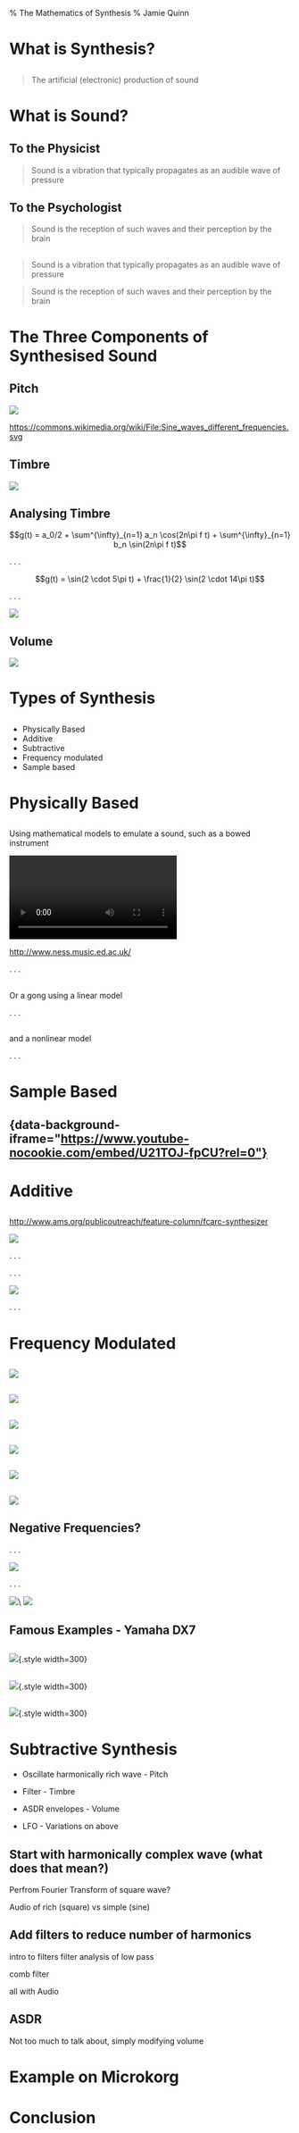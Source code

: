 % The Mathematics of Synthesis
% Jamie Quinn

# What is Synthesis?

##
> The artificial (electronic) production of sound

# What is Sound?

## To the Physicist
> Sound is a vibration that typically propagates as an audible wave of pressure

## To the Psychologist
> Sound is the reception of such waves and their perception by the brain

##
> Sound is a vibration that typically propagates as an audible wave of pressure

> Sound is the reception of such waves and their perception by the brain

# The Three Components of Synthesised Sound

## Pitch

![](./Sine_waves_different_frequencies.svg)

<https://commons.wikimedia.org/wiki/File:Sine_waves_different_frequencies.svg>

## Timbre

![](./timbre.svg)


## Analysing Timbre

$$g(t) = a_0/2 + \sum^{\infty}_{n=1} a_n \cos(2n\pi f t) + \sum^{\infty}_{n=1} b_n \sin(2n\pi f t)$$

. . .

$$g(t) = \sin(2 \cdot 5\pi t) + \frac{1}{2} \sin(2 \cdot 14\pi t)$$

. . .

![](./fourier.png)

## Volume

![](./ADSR.jpg)

# Types of Synthesis

## 

- Physically Based
- Additive
- Subtractive
- Frequency modulated
- Sample based

# Physically Based

##

Using mathematical models to emulate a sound, such as a bowed instrument

<video class="stretch" data-autoplay loop src="./5_glissando.mp4"></video>

<http://www.ness.music.ed.ac.uk/>

. . .

<audio data-autoplay src="./5_glissando.mp3"></audio>

## 

Or a gong using a linear model

. . .

<audio data-autoplay src="./shellcurved_linear.mp4"></audio>

## 

and a nonlinear model

. . .

<audio data-autoplay src="./shellcurved_nonlinear.mp4"></audio>

# Sample Based

## {data-background-iframe="https://www.youtube-nocookie.com/embed/U21TOJ-fpCU?rel=0"}

# Additive

##

<http://www.ams.org/publicoutreach/feature-column/fcarc-synthesizer>

![](./fcarc-march2009-gstring.gif)

. . .

<audio data-autoplay src="./GString.mp3"></audio>

. . .

![](./fcarc-march2009-guitarspectrum.gif)

. . .

<audio data-autoplay src="./gstring.fourier.mp3"></audio>

# Frequency Modulated

##

![](./fcarc-march2009-fmspectrum.0.gif)
<audio data-autoplay src="./fmspectrum.0.mp3"></audio>

##

![](./fcarc-march2009-fmspectrum.1.gif)
<audio data-autoplay src="./fmspectrum.1.mp3"></audio>

##

![](./fcarc-march2009-fmspectrum.2.gif)
<audio data-autoplay src="./fmspectrum.2.mp3"></audio>

##

![](./fcarc-march2009-fmspectrum.3.gif)
<audio data-autoplay src="./fmspectrum.3.mp3"></audio>

##

![](./fcarc-march2009-fmspectrum.4.gif)
<audio data-autoplay src="./fmspectrum.4.mp3"></audio>

##

![](./fcarc-march2009-fmspectrum.5.gif)
<audio data-autoplay src="./fmspectrum.5.mp3"></audio>

## Negative Frequencies?

. . .

![](./fcarc-march2009-sidebands.0.gif)

. . .

![](./fcarc-march2009-sidebands.1.gif)\ ![](./fcarc-march2009-sidebands.2.gif)

## Famous Examples - Yamaha DX7

##

![](./a-ha.jpg){.style width=300}
<audio data-autoplay src="./Take_On_Me.mp3"></audio>

##

![](./dirty_dancing.jpg){.style width=300}
<audio data-autoplay src="./Hungry_Eyes.mp3"></audio>

##

![](./dead_or_alive.jpg){.style width=300}
<audio data-autoplay src="./You_Spin_Me_Round.mp3"></audio>

# Subtractive Synthesis

- Oscillate harmonically rich wave - Pitch
- Filter - Timbre
- ASDR envelopes - Volume

- LFO - Variations on above

## Start with harmonically complex wave (what does that mean?)

Perfrom Fourier Transform of square wave?

Audio of rich (square) vs simple (sine)

## Add filters to reduce number of harmonics

intro to filters
filter analysis of low pass

comb filter

all with Audio

## ASDR

Not too much to talk about, simply modifying volume

# Example on Microkorg

# Conclusion
